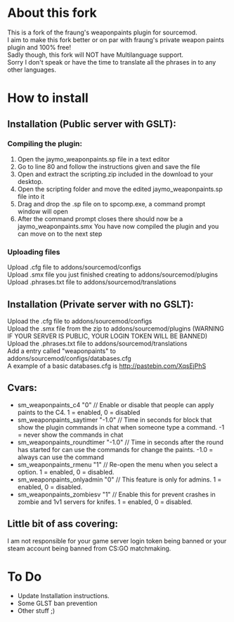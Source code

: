 # About this fork
This is a fork of the fraung's weaponpaints plugin for sourcemod.<br>
I aim to make this fork better or on par with fraung's private weapon paints plugin and 100% free!<br>
Sadly though, this fork will NOT have Multilanguage support.<br>
Sorry I don't speak or have the time to translate all the phrases in to any other languages.

# How to install
## Installation (Public server with GSLT):

### Compiling the plugin:
1. Open the jaymo_weaponpaints.sp file in a text editor
2. Go to line 80 and follow the instructions given and save the file
3. Open and extract the scripting.zip included in the download to your desktop.
4. Open the scripting folder and move the edited jaymo_weaponpaints.sp file into it
5. Drag and drop the .sp file on to spcomp.exe, a command prompt window will open
6. After the command prompt closes there should now be a jaymo_weaponpaints.smx
You have now compiled the plugin and you can move on to the next step

### Uploading files
Upload .cfg file to addons/sourcemod/configs<br>
Upload .smx file you just finished creating to addons/sourcemod/plugins<br>
Upload .phrases.txt file to addons/sourcemod/translations

## Installation (Private server with no GSLT):
Upload the .cfg file to addons/sourcemod/configs<br>
Upload the .smx file from the zip to addons/sourcemod/plugins  (WARNING IF YOUR SERVER IS PUBLIC, YOUR LOGIN TOKEN WILL BE BANNED)<br>
Upload the .phrases.txt file to addons/sourcemod/translations<br>
Add a entry called "weaponpaints" to addons/sourcemod/configs/databases.cfg<br>
A example of a basic databases.cfg is http://pastebin.com/XqsEjPhS

## Cvars:
- sm_weaponpaints_c4 "0" // Enable or disable that people can apply paints to the C4. 1 = enabled, 0 = disabled
- sm_weaponpaints_saytimer "-1.0" // Time in seconds for block that show the plugin commands in chat when someone type a command. -1 = never show the commands in chat
- sm_weaponpaints_roundtimer "-1.0" // Time in seconds after the round has started for can use the commands for change the paints. -1.0 = always can use the command
- sm_weaponpaints_rmenu "1" // Re-open the menu when you select a option. 1 = enabled, 0 = disabled.
- sm_weaponpaints_onlyadmin "0" // This feature is only for admins. 1 = enabled, 0 = disabled.
- sm_weaponpaints_zombiesv "1" // Enable this for prevent crashes in zombie and 1v1 servers for knifes. 1 = enabled, 0 = disabled.

## Little bit of ass covering:
I am not responsible for your game server login token being banned or your steam account being banned from CS:GO matchmaking.

# To Do
- Update Installation instructions.
- Some GLST ban prevention
- Other stuff ;)
